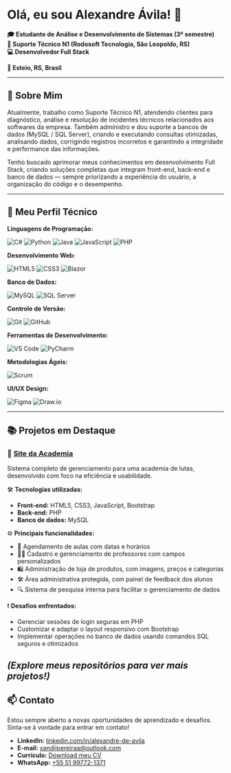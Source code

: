 # Olá, eu sou Alexandre Ávila! 👋

**🎓 Estudante de Análise e Desenvolvimento de Sistemas (3º semestre)**  
**💼 Suporte Técnico N1 (Rodosoft Tecnologia, São Leopoldo, RS)**  
**💻 Desenvolvedor Full Stack**  

**📍 Esteio, RS, Brasil**

---

## 🚀 Sobre Mim

Atualmente, trabalho como Suporte Técnico N1, atendendo clientes para diagnóstico, análise e resolução de incidentes técnicos relacionados aos softwares da empresa. Também administro e dou suporte a bancos de dados (MySQL / SQL Server), criando e executando consultas otimizadas, analisando dados, corrigindo registros incorretos e garantindo a integridade e performance das informações.

Tenho buscado aprimorar meus conhecimentos em desenvolvimento Full Stack, criando soluções completas que integram front-end, back-end e banco de dados — sempre priorizando a experiência do usuário, a organização do código e o desempenho.

---

## 🧠 Meu Perfil Técnico

**Linguagens de Programação:**

![C#](https://img.shields.io/badge/C%23-239120?style=flat&logo=c-sharp&logoColor=white)
![Python](https://img.shields.io/badge/Python-3776AB?style=flat&logo=python&logoColor=white)
![Java](https://img.shields.io/badge/Java-007396?style=flat&logo=java&logoColor=white)
![JavaScript](https://img.shields.io/badge/JavaScript-F7DF1E?style=flat&logo=javascript&logoColor=black)
![PHP](https://img.shields.io/badge/PHP-777BB4?style=flat&logo=php&logoColor=white)


**Desenvolvimento Web:**

![HTML5](https://img.shields.io/badge/HTML5-E34F26?style=flat&logo=html5&logoColor=white)
![CSS3](https://img.shields.io/badge/CSS3-1572B6?style=flat&logo=css3&logoColor=white)
![Blazor](https://img.shields.io/badge/Blazor-512BD4?style=flat&logo=blazor&logoColor=white)

**Banco de Dados:**

![MySQL](https://img.shields.io/badge/MySQL-4479A1?style=flat&logo=mysql&logoColor=white)
![SQL Server](https://img.shields.io/badge/SQL%20Server-CC2927?style=flat&logo=microsoft-sql-server&logoColor=white)

**Controle de Versão:**

![Git](https://img.shields.io/badge/Git-F05032?style=flat&logo=git&logoColor=white)
![GitHub](https://img.shields.io/badge/GitHub-181717?style=flat&logo=github&logoColor=white)

**Ferramentas de Desenvolvimento:**

![VS Code](https://img.shields.io/badge/VS%20Code-007ACC?style=flat&logo=visual-studio-code&logoColor=white)
![PyCharm](https://img.shields.io/badge/PyCharm-000000?style=flat&logo=pycharm&logoColor=white)

**Metodologias Ágeis:**

![Scrum](https://img.shields.io/badge/Scrum-6DB33F?style=flat&logo=scrumalliance&logoColor=white)

**UI/UX Design:**

![Figma](https://img.shields.io/badge/Figma-F24E1E?style=flat&logo=figma&logoColor=white)
![Draw.io](https://img.shields.io/badge/Draw.io-FF9900?style=flat&logo=draw.io&logoColor=white)

---
## 📚 Projetos em Destaque

### 🥋 [Site da Academia](https://github.com/Xandi-avila/Site-academia)

Sistema completo de gerenciamento para uma academia de lutas, desenvolvido com foco na eficiência e usabilidade.

🛠️ **Tecnologias utilizadas:**
- **Front-end:** HTML5, CSS3, JavaScript, Bootstrap
- **Back-end:** PHP
- **Banco de dados:** MySQL

⚙️ **Principais funcionalidades:**
- 📅 Agendamento de aulas com datas e horários
- 👨‍🏫 Cadastro e gerenciamento de professores com campos personalizados
- 🛍️ Administração de loja de produtos, com imagens, preços e categorias
- 🛠️ Área administrativa protegida, com painel de feedback dos alunos
- 🔍 Sistema de pesquisa interna para facilitar o gerenciamento de dados

❗ **Desafios enfrentados:**
- Gerenciar sessões de login seguras em PHP
- Customizar e adaptar o layout responsivo com Bootstrap
- Implementar operações no banco de dados usando comandos SQL seguros e otimizados

*(Explore meus repositórios para ver mais projetos!)*
---

## 📫 Contato

Estou sempre aberto a novas oportunidades de aprendizado e desafios. Sinta-se à vontade para entrar em contato!

- **LinkedIn:** [linkedin.com/in/alexandre-de-avila](https://www.linkedin.com/in/alexandre-de-avila/)
- **E-mail:** [xandiipereiraa@outlook.com](mailto:xandiipereiraa@outlook.com)
- **Currículo:** [Download meu CV](https://raw.githubusercontent.com/Xandi-avila/Xandi-avila/7a407ef5cf58bd0f8daa63cec484b7545409f48a/Curriculo%20Alexandre%20avila%20pereira.pdf)
- **WhatsApp:** [+55 51 99772-1371](https://wa.me/5551997721371)

